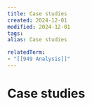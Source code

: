 ```yaml
---
title: Case studies
created: 2024-12-01
modified: 2024-12-01
tags: 
alias: Case studies

relatedTerm:
- "[[949 Analysis]]"
---
```

# Case studies
